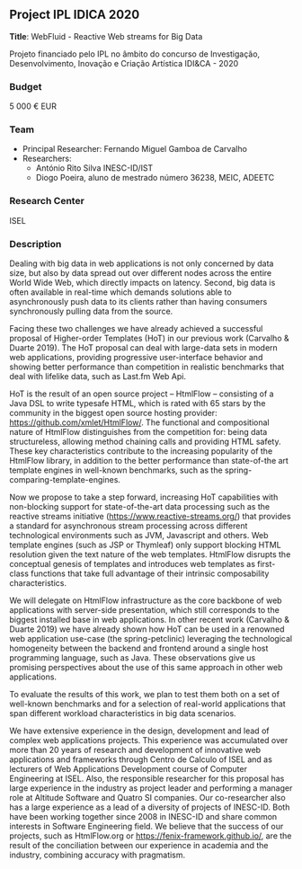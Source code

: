 ## Project IPL IDICA 2020

**Title**: WebFluid - Reactive Web streams for Big Data

Projeto financiado pelo IPL no âmbito do concurso de Investigação, Desenvolvimento, Inovação e Criação Artística IDI&CA - 2020

### Budget

5 000 € EUR

### Team

* Principal Researcher: Fernando Miguel Gamboa de Carvalho
* Researchers: 
  * António Rito Silva INESC-ID/IST
  * Diogo Poeira, aluno de mestrado número 36238, MEIC, ADEETC

### Research Center

ISEL

### Description

Dealing with big data in web applications is not only concerned by data size, but also by data spread out over different nodes across the entire World Wide Web, which directly impacts on latency. Second, big data is often available in real-time which demands solutions able to asynchronously push data to its clients rather than having consumers synchronously pulling data from the source.

Facing these two challenges we have already achieved a successful proposal of Higher-order Templates (HoT) in our previous work (Carvalho & Duarte 2019). The HoT proposal can deal with large-data sets in modern web applications, providing progressive user-interface behavior and showing better performance than competition in realistic benchmarks that deal with lifelike data, such as Last.fm Web Api.

HoT is the result of an open source project – HtmlFlow – consisting of a Java DSL to write typesafe HTML, which is rated with 65 stars by the community in the biggest open source hosting provider: https://github.com/xmlet/HtmlFlow/. The functional and compositional nature of HtmlFlow distinguishes from the competition for: being data structureless, allowing method chaining calls and providing HTML safety. These key characteristics contribute to the increasing popularity of the HtmlFlow library, in addition to the better performance than state-of-the art template engines in well-known benchmarks, such as the spring-comparing-template-engines.

Now we propose to take a step forward, increasing HoT capabilities with non-blocking support for state-of-the-art data processing such as the reactive streams initiative (https://www.reactive-streams.org/) that provides a standard for asynchronous stream processing across different technological environments such as JVM, Javascript and others. Web template engines (such as JSP or Thymleaf) only support blocking HTML resolution given the text nature of the web templates. HtmlFlow disrupts the conceptual genesis of templates and introduces web templates as first-class functions that take full advantage of their intrinsic composability characteristics.

We will delegate on HtmlFlow infrastructure as the core backbone of web applications with server-side presentation, which still corresponds to the biggest installed base in web applications. In other recent work (Carvalho & Duarte 2019) we have already shown how HoT can be used in a renowned web application use-case (the spring-petclinic) leveraging the technological homogeneity between the backend and frontend around a single host programming language, such as Java. These observations give us promising perspectives about the use of this same approach in other web applications.

To evaluate the results of this work, we plan to test them both on a set of well-known benchmarks and for a selection of real-world applications that span different workload characteristics in big data scenarios.

We have extensive experience in the design, development and lead of complex web applications projects. This experience was accumulated over more than 20 years of research and development of innovative web applications and frameworks through Centro de Calculo of ISEL and as lecturers of Web Applications Development course of Computer Engineering at ISEL. Also, the responsible researcher for this proposal has large experience in the industry as project leader and performing a manager role at Altitude Software and Quatro SI companies. Our co-researcher also has a large experience as a lead of a diversity of projects of INESC-ID. Both have been working together since 2008 in INESC-ID and share common interests in Software Engineering field. We believe that the success of our projects, such as HtmlFlow.org  or https://fenix-framework.github.io/, are the result of the conciliation between our experience in academia and the industry, combining accuracy with pragmatism.

